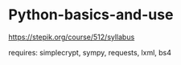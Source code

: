 # Python-basics-and-use
https://stepik.org/course/512/syllabus

requires: simplecrypt, sympy, requests, lxml, bs4
